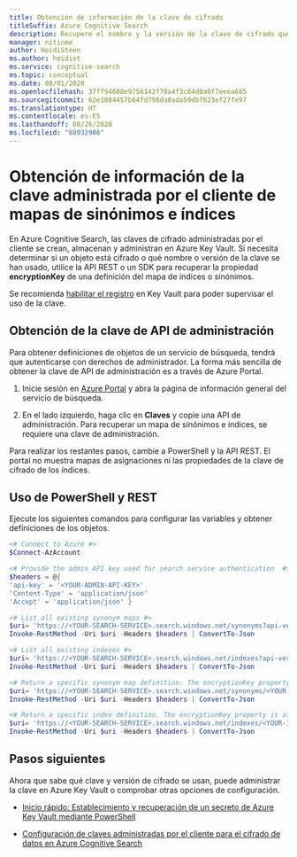 ```yaml
---
title: Obtención de información de la clave de cifrado
titleSuffix: Azure Cognitive Search
description: Recupere el nombre y la versión de la clave de cifrado que se usan en un mapa de sinónimos o índices para poder administrar la clave en Azure Key Vault.
manager: nitinme
author: HeidiSteen
ms.author: heidist
ms.service: cognitive-search
ms.topic: conceptual
ms.date: 08/01/2020
ms.openlocfilehash: 37ff94608e9756142f70a4f3c64d0a6f7eeea685
ms.sourcegitcommit: 62e1884457b64fd798da8ada59dbf623ef27fe97
ms.translationtype: HT
ms.contentlocale: es-ES
ms.lasthandoff: 08/26/2020
ms.locfileid: "88932906"
---
```

# <a name="get-customer-managed-key-information-from-indexes-and-synonym-maps"></a>Obtención de información de la clave administrada por el cliente de mapas de sinónimos e índices

En Azure Cognitive Search, las claves de cifrado administradas por el cliente se crean, almacenan y administran en Azure Key Vault. Si necesita determinar si un objeto está cifrado o qué nombre o versión de la clave se han usado, utilice la API REST o un SDK para recuperar la propiedad **encryptionKey** de una definición del mapa de índices o sinónimos. 

Se recomienda [habilitar el registro](../key-vault/general/logging.md) en Key Vault para poder supervisar el uso de la clave.

## <a name="get-the-admin-api-key"></a>Obtención de la clave de API de administración

Para obtener definiciones de objetos de un servicio de búsqueda, tendrá que autenticarse con derechos de administrador. La forma más sencilla de obtener la clave de API de administración es a través de Azure Portal.

1. Inicie sesión en [Azure Portal](https://portal.azure.com/) y abra la página de información general del servicio de búsqueda.

1. En el lado izquierdo, haga clic en **Claves** y copie una API de administración. Para recuperar un mapa de sinónimos e índices, se requiere una clave de administración.

Para realizar los restantes pasos, cambie a PowerShell y la API REST. El portal no muestra mapas de asignaciones ni las propiedades de la clave de cifrado de los índices.

## <a name="use-powershell-and-rest"></a>Uso de PowerShell y REST

Ejecute los siguientes comandos para configurar las variables y obtener definiciones de los objetos.

```powershell
<# Connect to Azure #>
$Connect-AzAccount

<# Provide the admin API key used for search service authentication  #>
$headers = @{
'api-key' = '<YOUR-ADMIN-API-KEY>'
'Content-Type' = 'application/json'
'Accept' = 'application/json' }

<# List all existing synonym maps #>
$uri= 'https://<YOUR-SEARCH-SERVICE>.search.windows.net/synonyms?api-version=2020-06-30&$select=name'
Invoke-RestMethod -Uri $uri -Headers $headers | ConvertTo-Json

<# List all existing indexes #>
$uri= 'https://<YOUR-SEARCH-SERVICE>.search.windows.net/indexes?api-version=2020-06-30&$select=name'
Invoke-RestMethod -Uri $uri -Headers $headers | ConvertTo-Json

<# Return a specific synonym map definition. The encryptionKey property is at the end #>
$uri= 'https://<YOUR-SEARCH-SERVICE>.search.windows.net/synonyms/<YOUR-SYNONYM-MAP-NAME>?api-version=2020-06-30'
Invoke-RestMethod -Uri $uri -Headers $headers | ConvertTo-Json

<# Return a specific index definition. The encryptionKey property is at the end #>
$uri= 'https://<YOUR-SEARCH-SERVICE>.search.windows.net/indexes/<YOUR-INDEX-NAME>?api-version=2020-06-30'
Invoke-RestMethod -Uri $uri -Headers $headers | ConvertTo-Json
```

## <a name="next-steps"></a>Pasos siguientes

Ahora que sabe qué clave y versión de cifrado se usan, puede administrar la clave en Azure Key Vault o comprobar otras opciones de configuración.

+ [Inicio rápido: Establecimiento y recuperación de un secreto de Azure Key Vault mediante PowerShell](../key-vault/secrets/quick-create-powershell.md)

+ [Configuración de claves administradas por el cliente para el cifrado de datos en Azure Cognitive Search](search-security-manage-encryption-keys.md)